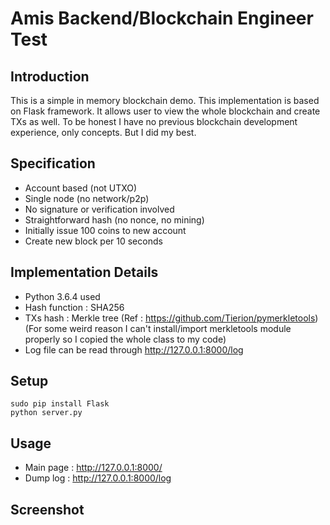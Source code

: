 # Amis Backend/Blockchain Engineer Test

## Introduction
This is a simple in memory blockchain demo. This implementation is based on Flask framework. It allows user to view the whole blockchain and create TXs as well. To be honest I have no previous blockchain development experience, only concepts. But I did my best.

## Specification
- Account based (not UTXO)
- Single node (no network/p2p)
- No signature or verification involved
- Straightforward hash (no nonce, no mining)
- Initially issue 100 coins to new account
- Create new block per 10 seconds

## Implementation Details
- Python 3.6.4 used
- Hash function : SHA256
- TXs hash : Merkle tree (Ref : https://github.com/Tierion/pymerkletools) (For some weird reason I can't install/import merkletools module properly so I copied the whole class to my code)
- Log file can be read through http://127.0.0.1:8000/log

## Setup
```
sudo pip install Flask
python server.py
```

## Usage
- Main page : http://127.0.0.1:8000/
- Dump log : http://127.0.0.1:8000/log

## Screenshot
